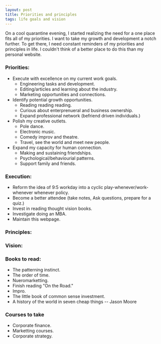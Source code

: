 ```yaml
---
layout: post
title: Priorities and principles
tags: life goals and vision
---
```


On a cool quarantine evening, I started realizing the need for a one place fits all of my priorities. I want to take my growth and development a notch further. To get there, I need constant reminders of my priorities and principles in life. I couldn't think of a better place to do this than my personal website. 

### Priorities:
* Execute with excellence on my current work goals.
	* Engineering tasks and development.
	* Editing/articles and learning about the industry.
	* Marketing opportunities and connections.
* Identify potential growth opportunities.
	* Reading reading reading.
	* Curious about enterprenueral and business ownership.
	* Expand professional network (befriend driven individuals.)
* Polish my creative outlets.
	* Pole dance.
	* Electronic music.
	* Comedy improv and theatre.
	* Travel, see the world and meet new people.
* Expand my capacity for human connection.
	* Making and sustaining friendships.
	* Psychological/behaviourial patterns.
	* Support family and friends.


### Execution:
* Reform the idea of 9:5 workday into a cyclic play-whenever/work-whenever whenever policy.
* Become a better attendee (take notes, Ask questions, prepare for a quiz.)
* Invest in reading thought vision books.
* Investigate doing an MBA.
* Maintain this webpage.


	
### Principles:


### Vision:

### Books to read:
* The patterning instinct.
* The order of time.
* Nueromarketting.
* Finish reading "On the Road."
* Impro.
* The little book of common sense investment.
* A history of the world in seven cheap things -- Jason Moore

### Courses to take
* Corporate finance.
* Marketting courses.
* Corporate strategy.
